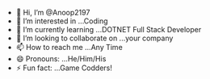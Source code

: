 - 👋 Hi, I’m @Anoop2197
- 👀 I’m interested in ...Coding
- 🌱 I’m currently learning ...DOTNET Full Stack Developer
- 💞️ I’m looking to collaborate on ...your company 
- 📫 How to reach me ...Any Time
- 😄 Pronouns: ...He/Him/His
- ⚡ Fun fact: ...Game Codders!

<!---
Anoop2197/Anoop2197 is a ✨ special ✨ repository because its `README.md` (this file) appears on your GitHub profile.
You can click the Preview link to take a look at your changes.
--->
